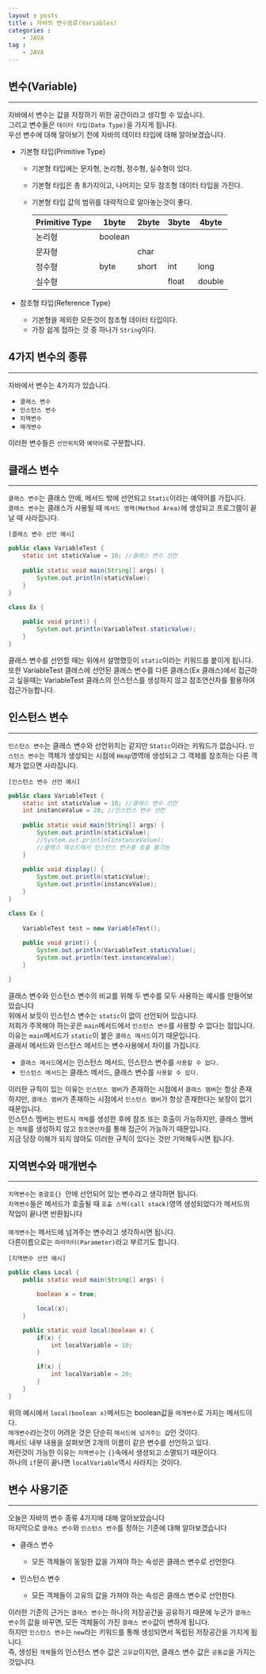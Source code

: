 ```yaml
---
layout : posts
title : 자바의 변수종류(Variables)
categories :
    - JAVA
tag :
    - JAVA
---
```


## 변수(Variable)
---
자바에서 변수는 값을 저장하기 위한 공간이라고 생각할 수 있습니다.<br>
그리고 변수들은 `데이터 타입(Data Type)`을 가지게 됩니다.<br>
우선 변수에 대해 알아보기 전에 자바의 데이터 타입에 대해 알아보겠습니다.<br>

- 기본형 타입(Primitive Type)
    - 기본형 타입에는 문자형, 논리형, 정수형, 실수형이 있다.
    - 기본형 타입은 총 8가지이고, 나머지는 모두 참조형 데이터 타입을 가진다.
    - 기본형 타입 값의 범위를 대략적으로 알아놓는것이 좋다.


		| Primitive Type | 1byte   | 2byte | 3byte | 4byte |
		| -------------- | -----   | ----- | ----- | ----- |
		|   논리형       | boolean |       |       |       |
		|   문자형       |         | char  |       |       |
		|   정수형       | byte    | short | int   | long  |
		|   실수형       |         |       | float | double|

- 참조형 타입(Reference Type)
    - 기본형을 제외한 모든것이 참조형 데이터 타입이다.
    - 가장 쉽게 접하는 것 중 하나가 `String`이다.

## 4가지 변수의 종류
---
자바에서 변수는 4가지가 있습니다.

- `클래스 변수`
- `인스턴스 변수`
- `지역변수`
- `매개변수`

이러한 변수들은 `선언위치`와 `예약어`로 구분합니다.

## __클래스 변수__
---
`클래스 변수`는 클래스 안에, 메서드 밖에 선언되고 `Static`이라는 예약어를 가집니다.<br>
`클래스 변수`는 클래스가 사용될 때 `메서드 영역(Method Area)`에 생성되고 프로그램이 끝날 때 사라집니다.

`[클래스 변수 선언 예시]`
```java
public class VariableTest {
	static int staticValue = 10; //클래스 변수 선언
	
	public static void main(String[] args) {
		System.out.println(staticValue);
	}
}

class Ex {
	
	public void print() {
		System.out.println(VariableTest.staticValue);
	}
}
```
클래스 변수를 선언할 때는 위에서 설명했듯이 `static`이라는 키워드를 붙이게 됩니다.<br>
또한 VariableTest 클래스에 선언된 클래스 변수를 다른 클래스(Ex 클래스)에서 접근하고 싶을때는 VariableTest 클래스의 인스턴스를 생성하지 않고 참조연산자를 활용하여 접근가능합니다.

## __인스턴스 변수__
---
`인스턴스 변수`는 클래스 변수와 선언위치는 같지만 `Static`이라는 키워드가 없습니다.
`인스턴스 변수`는 객체가 생성되는 시점에 `Heap`영역에 생성되고 그 객체를 참조하는 다른 객체가 없으면 사라집니다.

`[인스턴스 변수 선언 예시]`
```java
public class VariableTest {
	static int staticValue = 10; //클래스 변수 선언
	int instanceValue = 20; //인스턴스 변수 선언
	
	public static void main(String[] args) {
		System.out.println(staticValue);
		//System.out.println(instanceValue);
		//클래스 메소드에서 인스턴스 변수를 호출 불가능
	}
	
	public void display() {
		System.out.println(staticValue);
		System.out.println(instanceValue);
	}
}

class Ex {
	
	VariableTest test = new VariableTest();
	
	public void print() {
		System.out.println(VariableTest.staticValue);
		System.out.println(test.instanceValue);
	}

}
```
클래스 변수와 인스턴스 변수의 비교를 위해 두 변수를 모두 사용하는 예시를 만들어보았습니다<br>
위에서 보듯이 인스턴스 변수는 `static`이 없이 선언되어 있습니다.<br>
저희가 주목해야 하는곳은 `main`메서드에서 `인스턴스 변수`를 사용할 수 없다는 점입니다.<br>
이유는 `main`메서드가 `static`이 붙은 `클래스 메서드`이기 때문입니다.<br>
클래서 메서드와 인스턴스 메서드는 변수사용에서 차이를 가집니다.

- `클래스 메서드`에서는 인스턴스 메서드, 인스턴스 변수를 `사용할 수 없다.`
- `인스턴스 메서드`는 클래스 메서드, 클래스 변수를 `사용할 수 있다.`

이러한 규칙이 있는 이유는 `인스턴스 멤버`가 존재하는 시점에서 `클래스 멤버`는 항상 존재하지만, `클래스 멤버`가 존재하는 시점에서 `인스턴스 멤버`가 항상 존재한다는 보장이 없기 때문입니다.<br>
인스턴스 멤버는 반드시 `객체`를 생성한 후에 참조 또는 호출이 가능하지만, 클래스 멤버는 `객체`를 생성하지 않고 `참조연산자`를 통해 접근이 가능하기 때문입니다.<br>
지금 당장 이해가 되지 않아도 이러한 규칙이 있다는 것만 기억해두시면 됩니다.<br>

## 지역변수와 매개변수
---
`지역변수`는 `중괄호{} `안에 선언되어 있는 변수라고 생각하면 됩니다.<br>
`지역변수`들은 메서드가 호출될 때 `호출 스택(call stack)`영역 생성되었다가 메서드의 작업이 끝나면 반환됩니다<br><br>
`매개변수`는 메서드에 넘겨주는 변수라고 생각하시면 됩니다.<br>
다른이름으로는 `파라미터(Parameter)`라고 부르기도 합니다.


`[지역변수 선언 예시]`
```java
public class Local {
    public static void main(String[] args) {

        boolean x = true;

        local(x);
    }

    public static void local(boolean x) {
        if(x) {
            int localVariable = 10;
        }

        if(x) {
            int localVariable = 20;
        }
    }
}
```
위의 예시에서 `local(boolean x)`메서드는 boolean값을 `매개변수`로 가지는 메서드이다.<br>
`매개변수`라는것이 어려운 것은 단순히 `메서드에 넘겨주는 값`인 것이다.<br>
메서드 내부 내용을 살펴보면 2개의 이름이 같은 변수를 선언하고 있다.<br>
저런것이 가능한 이유는 `지역변수`는 `{}`속에서 생성되고 소멸되기 때문이다.<br>
하나의 `if`문이 끝나면 `localVariable`역시 사라지는 것이다.


## __변수 사용기준__
---
오늘은 자바의 변수 종류 4가지에 대해 알아보았습니다<br>
마지막으로 `클래스 변수`와 `인스턴스 변수`를 정하는 기준에 대해 알아보겠습니다<br>

- 클래스 변수
    - 모든 객체들이 동일한 값을 가져야 하는 속성은 클래스 변수로 선언한다.

- 인스턴스 변수
    - 모든 객체들이 고유의 값을 가져야 하는 속성은 클래스 변수로 선언한다.

이러한 기준의 근거는 `클래스 변수`는 하나의 저장공간을 공유하기 때문에 누군가 `클래스 변수`의 값을 바꾸면, 모든 객체들이 가진 `클래스 변수`값이 변하게 됩니다.
<br>하지만 `인스턴스 변수`는 `new`라는 키워드를 통해 생성되면서 독립된 저장공간을 가지게 됩니다.<br>
즉, 생성된 `객체`들의 인스턴스 변수 값은 `고유값`이지만, 클래스 변수 값은 `공통값`을 가지는 것입니다.
